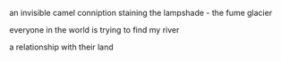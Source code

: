 an invisible camel conniption
staining the lampshade - the fume glacier

everyone in the world is trying to find my river

a relationship with their land